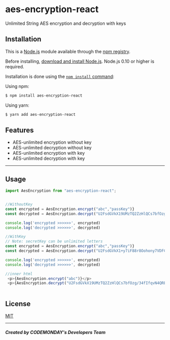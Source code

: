 # aes-encryption-react

Unlimited String AES encryption and decryption with keys 

## Installation

This is a [Node.js](https://nodejs.org/en/) module available through the
[npm registry](https://www.npmjs.com/).

Before installing, [download and install Node.js](https://nodejs.org/en/download/).
Node.js 0.10 or higher is required.

Installation is done using the
[`npm install` command](https://docs.npmjs.com/getting-started/installing-npm-packages-locally):

Using npm:

```bash
$ npm install aes-encryption-react
```

Using yarn:

```bash
$ yarn add aes-encryption-react
```

## Features

  * AES-unlimited encryption without key
  * AES-unlimited decryption without key
  * AES-unlimited encryption with key
  * AES-unlimited decryption with key

------

## Usage

```js
import AesEncryption from "aes-encryption-react";


//WithoutKey
const encrypted = AesEncryption.encrypt("abc","passKey")}
const decrypted = AesEncryption.decrypt("U2FsdGVkX19UMzTQ2ZzHlQCs7bfOzg/34fIfqvN4QRE=","passKey")

console.log('encrypted >>>>>>', encrypted)
console.log('decrypted >>>>>>', decrypted)

//WithKey
// Note: secretKey can be unlimited letters
const encrypted = AesEncryption.encrypt("abc","passKey")}
const decrypted = AesEncryption.decrypt("U2FsdGVkX1+y7iF88r8Oohony7VDFCzmvmP3t9cns7w=","passKey")

console.log('encrypted >>>>>>', encrypted)
console.log('decrypted >>>>>>', decrypted)

//inner html
 <p>{AesEncryption.encrypt("abc")}</p>
 <p>{AesEncryption.decrypt("U2FsdGVkX19UMzTQ2ZzHlQCs7bfOzg/34fIfqvN4QRE=")}</p>
 
```



## License

  [MIT](LICENSE)

---

#### *Created by CODEMONDAY's Developers Team*
